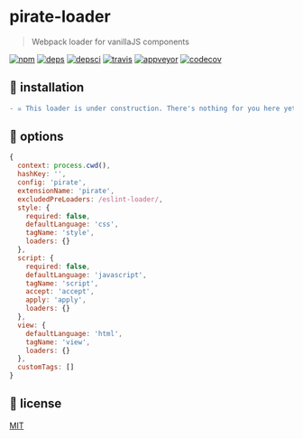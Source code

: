 # pirate-loader
> Webpack loader for vanillaJS components

[![npm][npm]][npm-url]
[![deps][deps]][deps-url]
[![depsci][depsci]][depsci-url]
[![travis][travis]][travis-url]
[![appveyor][appveyor]][appveyor-url]
[![codecov][codecov]][codecov-url]


## 🏴 installation

```diff
- ☠ This loader is under construction. There's nothing for you here yet. ☠ -
```


## 🏴 options

```javascript
{
  context: process.cwd(),
  hashKey: '',
  config: 'pirate',
  extensionName: 'pirate',
  excludedPreLoaders: /eslint-loader/,
  style: {
    required: false,
    defaultLanguage: 'css',
    tagName: 'style',
    loaders: {}
  },
  script: {
    required: false,
    defaultLanguage: 'javascript',
    tagName: 'script',
    accept: 'accept',
    apply: 'apply',
    loaders: {}
  },
  view: {
    defaultLanguage: 'html',
    tagName: 'view',
    loaders: {}
  },
  customTags: []
}
```


## 🏴 license

[MIT][license-url]


<!-- links -->

[npm]: https://img.shields.io/npm/v/pirate-loader.svg
[npm-url]: https://npmjs.com/package/pirate-loader

[travis]: https://travis-ci.org/adriancmiranda/pirate-loader.svg?branch=master
[travis-url]: https://travis-ci.org/adriancmiranda/pirate-loader

[appveyor]: https://ci.appveyor.com/api/projects/status/hucvow1n0t3q3le3/branch/master?svg=true
[appveyor-url]: https://ci.appveyor.com/project/adriancmiranda/pirate-loader/branch/master

[deps]: https://david-dm.org/adriancmiranda/pirate-loader.svg
[deps-url]: https://david-dm.org/adriancmiranda/pirate-loader

[depsci]: https://dependencyci.com/github/adriancmiranda/pirate-loader/badge
[depsci-url]: https://dependencyci.com/github/adriancmiranda/pirate-loader

[codecov]: https://codecov.io/gh/adriancmiranda/pirate-loader/branch/master/graph/badge.svg
[codecov-url]: https://codecov.io/gh/adriancmiranda/pirate-loader

[license-url]: https://github.com/adriancmiranda/pirate-loader/blob/master/LICENSE
